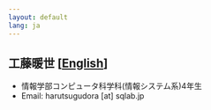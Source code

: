 ```yaml
---
layout: default
lang: ja
---
```


## 工藤暖世 [[English](./harutsugudora_en)]

- 情報学部コンピュータ科学科(情報システム系)4年生
- Email: harutsugudora [at] sqlab.jp